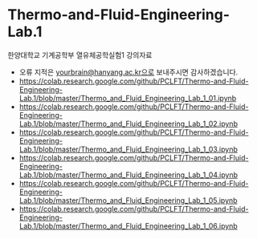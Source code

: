 # Thermo-and-Fluid-Engineering-Lab.1
한양대학교 기계공학부 열유체공학실험1 강의자료
* 오류 지적은 yourbrain@hanyang.ac.kr으로 보내주시면 감사하겠습니다.
* https://colab.research.google.com/github/PCLFT/Thermo-and-Fluid-Engineering-Lab.1/blob/master/Thermo_and_Fluid_Engineering_Lab_1_01.ipynb
* https://colab.research.google.com/github/PCLFT/Thermo-and-Fluid-Engineering-Lab.1/blob/master/Thermo_and_Fluid_Engineering_Lab_1_02.ipynb
* https://colab.research.google.com/github/PCLFT/Thermo-and-Fluid-Engineering-Lab.1/blob/master/Thermo_and_Fluid_Engineering_Lab_1_03.ipynb
* https://colab.research.google.com/github/PCLFT/Thermo-and-Fluid-Engineering-Lab.1/blob/master/Thermo_and_Fluid_Engineering_Lab_1_04.ipynb
* https://colab.research.google.com/github/PCLFT/Thermo-and-Fluid-Engineering-Lab.1/blob/master/Thermo_and_Fluid_Engineering_Lab_1_05.ipynb
* https://colab.research.google.com/github/PCLFT/Thermo-and-Fluid-Engineering-Lab.1/blob/master/Thermo_and_Fluid_Engineering_Lab_1_06.ipynb
